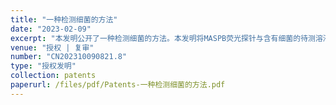 ```yaml
---
title: "一种检测细菌的方法"
date: "2023-02-09"
excerpt: "本发明公开了一种检测细菌的方法。本发明将MASPB荧光探针与含有细菌的待测溶液混合，静置得混合溶液；混合溶液在紫外光下检测待测溶液中细菌的种类或浓度；所述细菌为革兰氏阳性菌和革兰氏阴性菌中的至少一种；所述MASPB荧光探针的结构为：#imgabs0#本发明的MASPB荧光探针与不同的菌种具有不同的结合位点，能够进行肉眼和细胞水平上对不同细菌进行区分，实现快速、准确的对革兰氏阳性菌和革兰氏阴性菌的区分，荧光强度与细菌量呈现良好的线性关系，可以检测细菌的浓度，实用性较高。"
venue: "授权 | 复审"
number: "CN202310090821.8"
type: "授权发明"
collection: patents
paperurl: /files/pdf/Patents-一种检测细菌的方法.pdf
---
```




